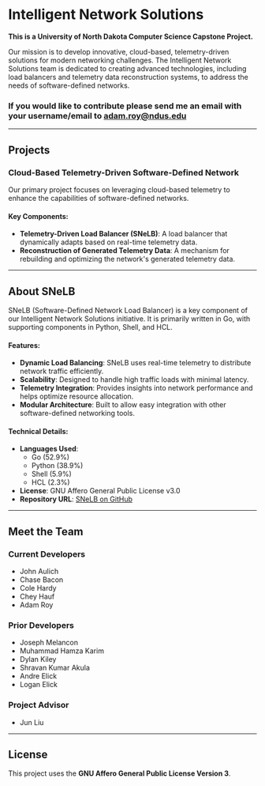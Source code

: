 # Intelligent Network Solutions
**This is a University of North Dakota Computer Science Capstone Project.**

Our mission is to develop innovative, cloud-based, telemetry-driven solutions for modern networking challenges. The Intelligent Network Solutions team is dedicated to creating advanced technologies, including load balancers and telemetry data reconstruction systems, to address the needs of software-defined networks.

### If you would like to contribute please send me an email with your username/email to adam.roy@ndus.edu
---

## Projects

### **Cloud-Based Telemetry-Driven Software-Defined Network**
Our primary project focuses on leveraging cloud-based telemetry to enhance the capabilities of software-defined networks.

#### Key Components:
- **Telemetry-Driven Load Balancer (SNeLB)**: A load balancer that dynamically adapts based on real-time telemetry data.
- **Reconstruction of Generated Telemetry Data**: A mechanism for rebuilding and optimizing the network's generated telemetry data.

---

## About SNeLB

SNeLB (Software-Defined Network Load Balancer) is a key component of our Intelligent Network Solutions initiative. It is primarily written in Go, with supporting components in Python, Shell, and HCL.

#### Features:
- **Dynamic Load Balancing**: SNeLB uses real-time telemetry to distribute network traffic efficiently.
- **Scalability**: Designed to handle high traffic loads with minimal latency.
- **Telemetry Integration**: Provides insights into network performance and helps optimize resource allocation.
- **Modular Architecture**: Built to allow easy integration with other software-defined networking tools.

#### Technical Details:
- **Languages Used**: 
  - Go (52.9%)
  - Python (38.9%)
  - Shell (5.9%)
  - HCL (2.3%)
- **License**: GNU Affero General Public License v3.0
- **Repository URL**: [SNeLB on GitHub](https://github.com/Intelligent-Network-Solutions/SNeLB)

---

## Meet the Team

### Current Developers
- John Aulich
- Chase Bacon
- Cole Hardy
- Chey Hauf
- Adam Roy

### Prior Developers
- Joseph Melancon
- Muhammad Hamza Karim
- Dylan Kiley
- Shravan Kumar Akula
- Andre Elick
- Logan Elick

### Project Advisor
- Jun Liu

---

## License

This project uses the **GNU Affero General Public License Version 3**.
